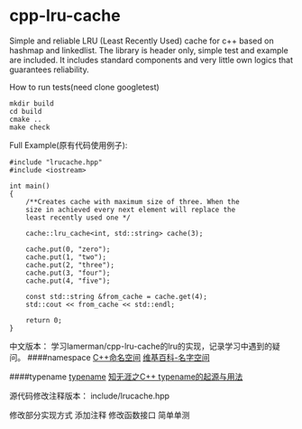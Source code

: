 cpp-lru-cache
=============

Simple and reliable LRU (Least Recently Used) cache for c++ based on hashmap and linkedlist. The library is header only, simple test and example are included.
It includes standard components and very little own logics that guarantees reliability.

How to run tests(need clone googletest)

```
mkdir build
cd build
cmake ..
make check
```

Full Example(原有代码使用例子):
```
#include "lrucache.hpp"
#include <iostream>

int main()
{
    /**Creates cache with maximum size of three. When the 
    size in achieved every next element will replace the 
    least recently used one */
    
    cache::lru_cache<int, std::string> cache(3);

    cache.put(0, "zero");
    cache.put(1, "two");
    cache.put(2, "three");
    cache.put(3, "four");
    cache.put(4, "five");

    const std::string &from_cache = cache.get(4);
    std::cout << from_cache << std::endl;

    return 0;
}

```
中文版本：
学习lamerman/cpp-lru-cache的lru的实现，记录学习中遇到的疑问。
####namespace
[C++命名空间](https://www.runoob.com/cplusplus/cpp-namespaces.html)
[维基百科-名字空间](https://zh.wikipedia.org/wiki/%E5%91%BD%E5%90%8D%E7%A9%BA%E9%97%B4)

####typename
[typename](https://zh.wikipedia.org/wiki/Typename)
[知无涯之C++ typename的起源与用法](http://feihu.me/blog/2014/the-origin-and-usage-of-typename/)

源代码修改注释版本：
include/lrucache.hpp

修改部分实现方式
添加注释
修改函数接口
简单单测


